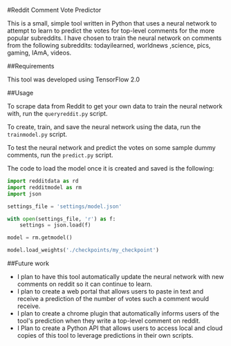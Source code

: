 #Reddit Comment Vote Predictor

This is a small, simple tool written in Python that uses a neural network to attempt 
to learn to predict the votes for top-level comments for the more popular subreddits. 
I have chosen to train the neural network on comments from the following subreddits: 
todayilearned, worldnews ,science, pics, gaming, IAmA, videos.

##Requirements

This tool was developed using TensorFlow 2.0

##Usage

To scrape data from Reddit to get your own data to train the neural network with, 
run the `queryreddit.py` script.

To create, train, and save the neural network using the data, run the `trainmodel.py` 
script.

To test the neural network and predict the votes on some sample dummy comments, run 
the `predict.py` script.

The code to load the model once it is created and saved is the following: 

```python
import redditdata as rd
import redditmodel as rm
import json

settings_file = 'settings/model.json'

with open(settings_file, 'r') as f:
    settings = json.load(f)

model = rm.getmodel()

model.load_weights('./checkpoints/my_checkpoint')
```

##Future work

* I plan to have this tool automatically update the neural network with new comments on 
reddit so it can continue to learn.
* I plan to create a web portal that allows users to paste in text and receive a 
prediction of the number of votes such a comment would receive.
* I plan to create a chrome plugin that automatically informs users of the tool's 
prediction when they write a top-level comment on reddit.
* I Plan to create a Python API that allows users to access local and cloud copies 
of this tool to leverage predictions in their own scripts.